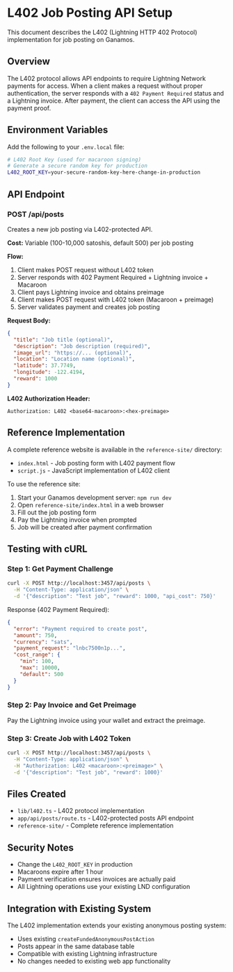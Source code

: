 # L402 Job Posting API Setup

This document describes the L402 (Lightning HTTP 402 Protocol) implementation for job posting on Ganamos.

## Overview

The L402 protocol allows API endpoints to require Lightning Network payments for access. When a client makes a request without proper authentication, the server responds with a `402 Payment Required` status and a Lightning invoice. After payment, the client can access the API using the payment proof.

## Environment Variables

Add the following to your `.env.local` file:

```bash
# L402 Root Key (used for macaroon signing)
# Generate a secure random key for production
L402_ROOT_KEY=your-secure-random-key-here-change-in-production
```

## API Endpoint

### POST /api/posts

Creates a new job posting via L402-protected API.

**Cost:** Variable (100-10,000 satoshis, default 500) per job posting

**Flow:**
1. Client makes POST request without L402 token
2. Server responds with 402 Payment Required + Lightning invoice + Macaroon
3. Client pays Lightning invoice and obtains preimage
4. Client makes POST request with L402 token (Macaroon + preimage)
5. Server validates payment and creates job posting

**Request Body:**
```json
{
  "title": "Job title (optional)",
  "description": "Job description (required)",
  "image_url": "https://... (optional)",
  "location": "Location name (optional)",
  "latitude": 37.7749,
  "longitude": -122.4194,
  "reward": 1000
}
```

**L402 Authorization Header:**
```
Authorization: L402 <base64-macaroon>:<hex-preimage>
```

## Reference Implementation

A complete reference website is available in the `reference-site/` directory:

- `index.html` - Job posting form with L402 payment flow
- `script.js` - JavaScript implementation of L402 client

To use the reference site:

1. Start your Ganamos development server: `npm run dev`
2. Open `reference-site/index.html` in a web browser
3. Fill out the job posting form
4. Pay the Lightning invoice when prompted
5. Job will be created after payment confirmation

## Testing with cURL

### Step 1: Get Payment Challenge
```bash
curl -X POST http://localhost:3457/api/posts \
  -H "Content-Type: application/json" \
  -d '{"description": "Test job", "reward": 1000, "api_cost": 750}'
```

Response (402 Payment Required):
```json
{
  "error": "Payment required to create post",
  "amount": 750,
  "currency": "sats",
  "payment_request": "lnbc7500n1p...",
  "cost_range": {
    "min": 100,
    "max": 10000,
    "default": 500
  }
}
```

### Step 2: Pay Invoice and Get Preimage
Pay the Lightning invoice using your wallet and extract the preimage.

### Step 3: Create Job with L402 Token
```bash
curl -X POST http://localhost:3457/api/posts \
  -H "Content-Type: application/json" \
  -H "Authorization: L402 <macaroon>:<preimage>" \
  -d '{"description": "Test job", "reward": 1000}'
```

## Files Created

- `lib/l402.ts` - L402 protocol implementation
- `app/api/posts/route.ts` - L402-protected posts API endpoint
- `reference-site/` - Complete reference implementation

## Security Notes

- Change the `L402_ROOT_KEY` in production
- Macaroons expire after 1 hour
- Payment verification ensures invoices are actually paid
- All Lightning operations use your existing LND configuration

## Integration with Existing System

The L402 implementation extends your existing anonymous posting system:
- Uses existing `createFundedAnonymousPostAction`
- Posts appear in the same database table
- Compatible with existing Lightning infrastructure
- No changes needed to existing web app functionality
